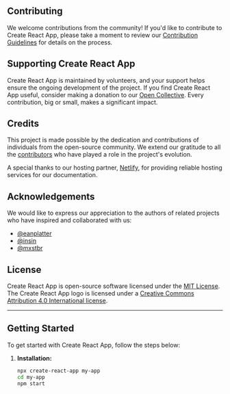 ## Contributing

We welcome contributions from the community! If you'd like to contribute to Create React App, please take a moment to review our [Contribution Guidelines](CONTRIBUTING.md) for details on the process.

## Supporting Create React App

Create React App is maintained by volunteers, and your support helps ensure the ongoing development of the project. If you find Create React App useful, consider making a donation to our [Open Collective](https://opencollective.com/create-react-app). Every contribution, big or small, makes a significant impact.

## Credits

This project is made possible by the dedication and contributions of individuals from the open-source community. We extend our gratitude to all the [contributors](https://github.com/facebook/create-react-app/graphs/contributors) who have played a role in the project's evolution.

A special thanks to our hosting partner, [Netlify](https://www.netlify.com/), for providing reliable hosting services for our documentation.

## Acknowledgements

We would like to express our appreciation to the authors of related projects who have inspired and collaborated with us:

- [@eanplatter](https://github.com/eanplatter)
- [@insin](https://github.com/insin)
- [@mxstbr](https://github.com/mxstbr)

## License

Create React App is open-source software licensed under the [MIT License](https://github.com/facebook/create-react-app/blob/main/LICENSE). The Create React App logo is licensed under a [Creative Commons Attribution 4.0 International license](https://creativecommons.org/licenses/by/4.0/).

---

## Getting Started

To get started with Create React App, follow the steps below:

1. **Installation:**
   ```sh
   npx create-react-app my-app
   cd my-app
   npm start
   ```
